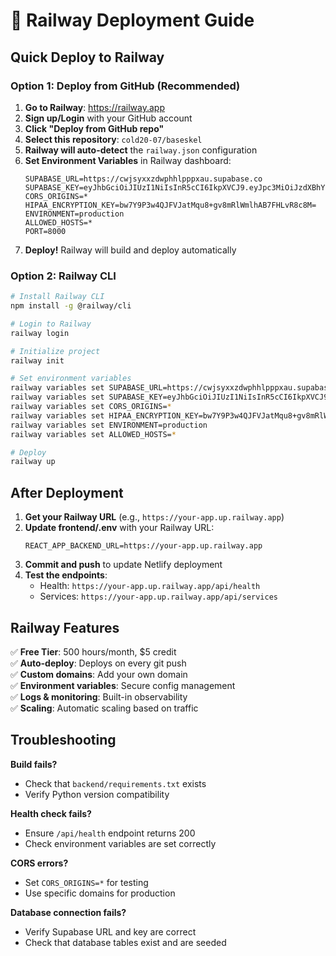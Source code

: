 # 🚂 Railway Deployment Guide

## Quick Deploy to Railway

### **Option 1: Deploy from GitHub (Recommended)**

1. **Go to Railway**: https://railway.app
2. **Sign up/Login** with your GitHub account
3. **Click "Deploy from GitHub repo"**
4. **Select this repository**: `cold20-07/baseskel`
5. **Railway will auto-detect** the `railway.json` configuration
6. **Set Environment Variables** in Railway dashboard:
   ```
   SUPABASE_URL=https://cwjsyxxzdwphhlpppxau.supabase.co
   SUPABASE_KEY=eyJhbGciOiJIUzI1NiIsInR5cCI6IkpXVCJ9.eyJpc3MiOiJzdXBhYmFzZSIsInJlZiI6ImN3anN5eHh6ZHdwaGhscHBweGF1Iiwicm9sZSI6ImFub24iLCJpYXQiOjE3NjE2MzA2MTUsImV4cCI6MjA3NzIwNjYxNX0.7qmRxFhZr_rHwKRp_YaD3HB4D30feclY3xNPipoJvr0
   CORS_ORIGINS=*
   HIPAA_ENCRYPTION_KEY=bw7Y9P3w4QJFVJatMqu8+gv8mRlWmlhAB7FHLvR8c8M=
   ENVIRONMENT=production
   ALLOWED_HOSTS=*
   PORT=8000
   ```
7. **Deploy!** Railway will build and deploy automatically

### **Option 2: Railway CLI**

```bash
# Install Railway CLI
npm install -g @railway/cli

# Login to Railway
railway login

# Initialize project
railway init

# Set environment variables
railway variables set SUPABASE_URL=https://cwjsyxxzdwphhlpppxau.supabase.co
railway variables set SUPABASE_KEY=eyJhbGciOiJIUzI1NiIsInR5cCI6IkpXVCJ9.eyJpc3MiOiJzdXBhYmFzZSIsInJlZiI6ImN3anN5eHh6ZHdwaGhscHBweGF1Iiwicm9sZSI6ImFub24iLCJpYXQiOjE3NjE2MzA2MTUsImV4cCI6MjA3NzIwNjYxNX0.7qmRxFhZr_rHwKRp_YaD3HB4D30feclY3xNPipoJvr0
railway variables set CORS_ORIGINS=*
railway variables set HIPAA_ENCRYPTION_KEY=bw7Y9P3w4QJFVJatMqu8+gv8mRlWmlhAB7FHLvR8c8M=
railway variables set ENVIRONMENT=production
railway variables set ALLOWED_HOSTS=*

# Deploy
railway up
```

## After Deployment

1. **Get your Railway URL** (e.g., `https://your-app.up.railway.app`)
2. **Update frontend/.env** with your Railway URL:
   ```
   REACT_APP_BACKEND_URL=https://your-app.up.railway.app
   ```
3. **Commit and push** to update Netlify deployment
4. **Test the endpoints**:
   - Health: `https://your-app.up.railway.app/api/health`
   - Services: `https://your-app.up.railway.app/api/services`

## Railway Features

✅ **Free Tier**: 500 hours/month, $5 credit  
✅ **Auto-deploy**: Deploys on every git push  
✅ **Custom domains**: Add your own domain  
✅ **Environment variables**: Secure config management  
✅ **Logs & monitoring**: Built-in observability  
✅ **Scaling**: Automatic scaling based on traffic  

## Troubleshooting

**Build fails?**
- Check that `backend/requirements.txt` exists
- Verify Python version compatibility

**Health check fails?**
- Ensure `/api/health` endpoint returns 200
- Check environment variables are set correctly

**CORS errors?**
- Set `CORS_ORIGINS=*` for testing
- Use specific domains for production

**Database connection fails?**
- Verify Supabase URL and key are correct
- Check that database tables exist and are seeded